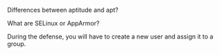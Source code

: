 Differences between aptitude and apt?


What are SELinux or AppArmor?



During the defense, you will have to create a new user and assign it to a group.